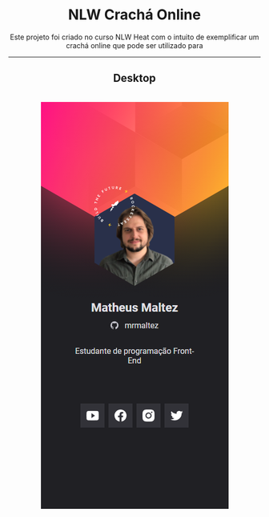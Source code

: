 <h1 style="text-align: center">NLW Crachá Online</h1>
<p style="text-align: center">Este projeto foi criado no curso NLW Heat com o intuito de exemplificar um crachá online que pode ser utilizado para  </p>

<hr>

<h2 style = "text-align: center">Desktop</h2>
<br>
<div style= "text-align:center" ><img src="images/Cracha.png" /></div>
<br>